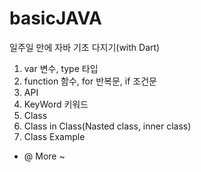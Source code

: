 # basicJAVA
일주일 만에 자바 기초 다지기(with Dart)

1. var 변수, type 타입
2. function 함수, for 반복문, if 조건문
3. API
4. KeyWord 키워드
5. Class
6. Class in Class(Nasted class, inner class)
7. Class Example

+ @ More ~ 
